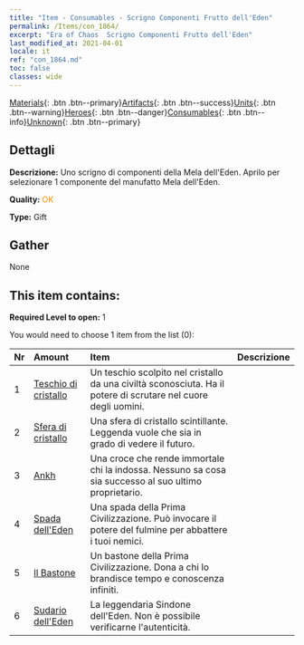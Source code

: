 ```yaml
---
title: "Item - Consumables - Scrigno Componenti Frutto dell'Eden"
permalink: /Items/con_1864/
excerpt: "Era of Chaos  Scrigno Componenti Frutto dell'Eden"
last_modified_at: 2021-04-01
locale: it
ref: "con_1864.md"
toc: false
classes: wide
---
```

 [Materials](/it/Items/){: .btn .btn--primary}[Artifacts](/it/Items/Artifacts/){: .btn .btn--success}[Units](/it/Items/Units/){: .btn .btn--warning}[Heroes](/it/Items/Heroes/){: .btn .btn--danger}[Consumables](/it/Items/Consumables/){: .btn .btn--info}[Unknown](/it/Items/Unknown/){: .btn .btn--primary}

## Dettagli
 **Descrizione:** Uno scrigno di componenti della Mela dell'Eden. Aprilo per selezionare 1 componente del manufatto Mela dell'Eden.

 **Quality:** <span style="color: #FF8C00">OK</span>

 **Type:** Gift

## Gather

  None

## This item contains:

 **Required Level to open:** 1

 You would need to choose 1 item from the list (0):

  | Nr | Amount |     Item    | Descrizione |
  |:---|:-------|:------------|:-----------:|
  | 1 | [Teschio di cristallo](/it/Items/art_182/) | Un teschio scolpito nel cristallo da una civiltà sconosciuta. Ha il potere di scrutare nel cuore degli uomini. | 
  | 2 | [Sfera di cristallo](/it/Items/art_183/) | Una sfera di cristallo scintillante. Leggenda vuole che sia in grado di vedere il futuro. | 
  | 3 | [Ankh](/it/Items/art_184/) | Una croce che rende immortale chi la indossa. Nessuno sa cosa sia successo al suo ultimo proprietario. | 
  | 4 | [Spada dell'Eden](/it/Items/art_185/) | Una spada della Prima Civilizzazione. Può invocare il potere del fulmine per abbattere i tuoi nemici. | 
  | 5 | [Il Bastone](/it/Items/art_186/) | Un bastone della Prima Civilizzazione. Dona a chi lo brandisce tempo e conoscenza infiniti. | 
  | 6 | [Sudario dell'Eden](/it/Items/art_187/) | La leggendaria Sindone dell'Eden. Non è possibile verificarne l'autenticità. | 
